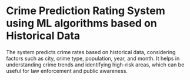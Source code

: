 # Crime Prediction Rating System using ML algorithms based on Historical Data
The system predicts crime rates based on historical data, considering factors such as city, crime type, population, year, and month. It helps in understanding crime trends and identifying high-risk areas, which can be useful for law enforcement and public awareness.

